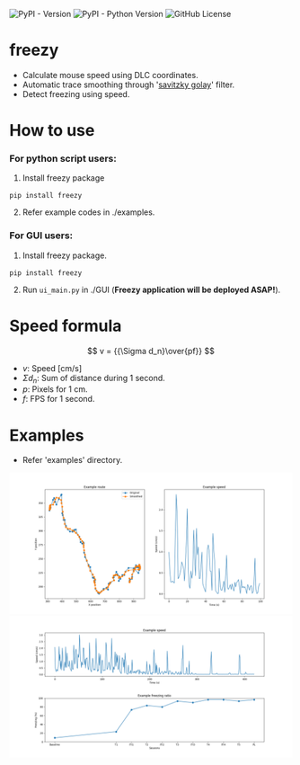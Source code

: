 ![PyPI - Version](https://img.shields.io/pypi/v/freezy?link=https%3A%2F%2Fpypi.org%2Fproject%2Ffreezy%2F)
![PyPI - Python Version](https://img.shields.io/pypi/pyversions/freezy)
![GitHub License](https://img.shields.io/github/license/minsmis/freezy)

# freezy

- Calculate mouse speed using DLC coordinates.
- Automatic trace smoothing through '[savitzky golay](https://en.wikipedia.org/wiki/Savitzky%E2%80%93Golay_filter)'
  filter.
- Detect freezing using speed.

# How to use

### For python script users: 
1. Install freezy package
```
pip install freezy
```
2. Refer example codes in ./examples.

### For GUI users:
1. Install freezy package.
```
pip install freezy
```
2. Run ```ui_main.py``` in ./GUI (**Freezy application will be deployed ASAP!**).

# Speed formula

$$ v = {{\Sigma d_n}\over{pf}} $$

- $v$: Speed [cm/s]
- ${\Sigma d_n}$: Sum of distance during 1 second.
- $p$: Pixels for 1 cm.
- $f$: FPS for 1 second.

# Examples

- Refer 'examples' directory.

![Result: Route and speed](./examples/result_route_and_speed.png)
![Result: Speed and freezing](./examples/result_speed_and_freezing.png)

